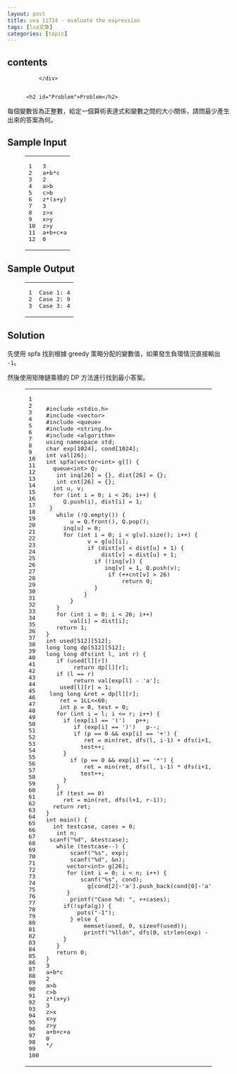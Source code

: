 ```yaml
---
layout: post
title: uva 11724 - evaluate the expression 
tags: [lua文章]
categories: [topic]
---
```

<div id="toc" class="toc-article">
              <h2 class="toc-title"><span>contents</span></h2>
              
                  
              
              </div>
          
        
          <h2 id="Problem">Problem</h2>
<p>每個變數皆為正整數，給定一個算術表達式和變數之間的大小關係，請問最少產生出來的答案為何。</p>
<h2 id="Sample_Input">Sample Input</h2>
<figure class="highlight"><table><tbody><tr><td class="gutter"><pre><div class="line">1</div><div class="line">2</div><div class="line">3</div><div class="line">4</div><div class="line">5</div><div class="line">6</div><div class="line">7</div><div class="line">8</div><div class="line">9</div><div class="line">10</div><div class="line">11</div><div class="line">12</div></pre></td><td class="code"><pre><div class="line"><span class="number">3</span></div><div class="line"><span class="operator">a</span>+b*c</div><div class="line"><span class="number">2</span></div><div class="line"><span class="operator">a</span>&gt;b</div><div class="line">c&gt;b</div><div class="line">z*(x+y)</div><div class="line"><span class="number">3</span></div><div class="line">z&gt;x</div><div class="line">x&gt;y</div><div class="line">z&gt;y</div><div class="line"><span class="operator">a</span>+b+c+<span class="operator">a</span></div><div class="line"><span class="number">0</span></div></pre></td></tr></tbody></table></figure>

<h2 id="Sample_Output">Sample Output</h2>
<figure class="highlight"><table><tbody><tr><td class="gutter"><pre><div class="line">1</div><div class="line">2</div><div class="line">3</div></pre></td><td class="code"><pre><div class="line"><span class="keyword">Case</span> <span class="number">1</span>: <span class="number">4</span></div><div class="line"><span class="keyword">Case</span> <span class="number">2</span>: <span class="number">9</span></div><div class="line"><span class="keyword">Case</span> <span class="number">3</span>: <span class="number">4</span></div></pre></td></tr></tbody></table></figure>

<h2 id="Solution">Solution</h2>
<p>先使用 spfa 找到根據 greedy 策略分配的變數值，如果發生負環情況直接輸出 <code>-1</code>。</p>
<p>然後使用矩陣鏈乘積的 DP 方法進行找到最小答案。</p>
<figure class="highlight cpp"><table><tbody><tr><td class="gutter"><pre><div class="line">1</div><div class="line">2</div><div class="line">3</div><div class="line">4</div><div class="line">5</div><div class="line">6</div><div class="line">7</div><div class="line">8</div><div class="line">9</div><div class="line">10</div><div class="line">11</div><div class="line">12</div><div class="line">13</div><div class="line">14</div><div class="line">15</div><div class="line">16</div><div class="line">17</div><div class="line">18</div><div class="line">19</div><div class="line">20</div><div class="line">21</div><div class="line">22</div><div class="line">23</div><div class="line">24</div><div class="line">25</div><div class="line">26</div><div class="line">27</div><div class="line">28</div><div class="line">29</div><div class="line">30</div><div class="line">31</div><div class="line">32</div><div class="line">33</div><div class="line">34</div><div class="line">35</div><div class="line">36</div><div class="line">37</div><div class="line">38</div><div class="line">39</div><div class="line">40</div><div class="line">41</div><div class="line">42</div><div class="line">43</div><div class="line">44</div><div class="line">45</div><div class="line">46</div><div class="line">47</div><div class="line">48</div><div class="line">49</div><div class="line">50</div><div class="line">51</div><div class="line">52</div><div class="line">53</div><div class="line">54</div><div class="line">55</div><div class="line">56</div><div class="line">57</div><div class="line">58</div><div class="line">59</div><div class="line">60</div><div class="line">61</div><div class="line">62</div><div class="line">63</div><div class="line">64</div><div class="line">65</div><div class="line">66</div><div class="line">67</div><div class="line">68</div><div class="line">69</div><div class="line">70</div><div class="line">71</div><div class="line">72</div><div class="line">73</div><div class="line">74</div><div class="line">75</div><div class="line">76</div><div class="line">77</div><div class="line">78</div><div class="line">79</div><div class="line">80</div><div class="line">81</div><div class="line">82</div><div class="line">83</div><div class="line">84</div><div class="line">85</div><div class="line">86</div><div class="line">87</div><div class="line">88</div><div class="line">89</div><div class="line">90</div><div class="line">91</div><div class="line">92</div><div class="line">93</div><div class="line">94</div><div class="line">95</div><div class="line">96</div><div class="line">97</div><div class="line">98</div><div class="line">99</div><div class="line">100</div></pre></td><td class="code"><pre><div class="line"><span class="preprocessor">#<span class="keyword">include</span> &lt;stdio.h&gt; </span></div><div class="line"><span class="preprocessor">#<span class="keyword">include</span> &lt;vector&gt;</span></div><div class="line"><span class="preprocessor">#<span class="keyword">include</span> &lt;queue&gt;</span></div><div class="line"><span class="preprocessor">#<span class="keyword">include</span> &lt;string.h&gt;</span></div><div class="line"><span class="preprocessor">#<span class="keyword">include</span> &lt;algorithm&gt;</span></div><div class="line"><span class="keyword">using</span> <span class="keyword">namespace</span> <span class="built_in">std</span>;</div><div class="line"></div><div class="line"><span class="keyword">char</span> <span class="built_in">exp</span>[<span class="number">1024</span>], cond[<span class="number">1024</span>];</div><div class="line"><span class="keyword">int</span> val[<span class="number">26</span>];</div><div class="line"><span class="keyword">int</span> spfa(<span class="stl_container"><span class="built_in">vector</span>&lt;<span class="keyword">int</span>&gt;</span> g[]) {</div><div class="line">	<span class="stl_container"><span class="built_in">queue</span>&lt;<span class="keyword">int</span>&gt;</span> Q;</div><div class="line">	<span class="keyword">int</span> inq[<span class="number">26</span>] = {}, dist[<span class="number">26</span>] = {};</div><div class="line">	<span class="keyword">int</span> cnt[<span class="number">26</span>] = {};</div><div class="line">	<span class="keyword">int</span> u, v;</div><div class="line">	<span class="keyword">for</span> (<span class="keyword">int</span> i = <span class="number">0</span>; i &lt; <span class="number">26</span>; i++) {</div><div class="line">		Q.push(i), dist[i] = <span class="number">1</span>;</div><div class="line">	}</div><div class="line">	<span class="keyword">while</span> (!Q.empty()) {</div><div class="line">		u = Q.front(), Q.pop();</div><div class="line">		inq[u] = <span class="number">0</span>;</div><div class="line">		<span class="keyword">for</span> (<span class="keyword">int</span> i = <span class="number">0</span>; i &lt; g[u].size(); i++) {</div><div class="line">			v = g[u][i];</div><div class="line">			<span class="keyword">if</span> (dist[v] &lt; dist[u] + <span class="number">1</span>) {</div><div class="line">				dist[v] = dist[u] + <span class="number">1</span>;</div><div class="line">				<span class="keyword">if</span> (!inq[v]) {</div><div class="line">					inq[v] = <span class="number">1</span>, Q.push(v);</div><div class="line">					<span class="keyword">if</span> (++cnt[v] &gt; <span class="number">26</span>)</div><div class="line">						<span class="keyword">return</span> <span class="number">0</span>;</div><div class="line">				}</div><div class="line">			}</div><div class="line">		}</div><div class="line">	}</div><div class="line">	<span class="keyword">for</span> (<span class="keyword">int</span> i = <span class="number">0</span>; i &lt; <span class="number">26</span>; i++)</div><div class="line">		val[i] = dist[i];</div><div class="line">	<span class="keyword">return</span> <span class="number">1</span>;</div><div class="line">}</div><div class="line"></div><div class="line"><span class="keyword">int</span> used[<span class="number">512</span>][<span class="number">512</span>];</div><div class="line"><span class="keyword">long</span> <span class="keyword">long</span> dp[<span class="number">512</span>][<span class="number">512</span>];</div><div class="line"><span class="keyword">long</span> <span class="keyword">long</span> dfs(<span class="keyword">int</span> l, <span class="keyword">int</span> r) {</div><div class="line">	<span class="keyword">if</span> (used[l][r])</div><div class="line">		<span class="keyword">return</span> dp[l][r];</div><div class="line">	<span class="keyword">if</span> (l == r)</div><div class="line">		<span class="keyword">return</span> val[<span class="built_in">exp</span>[l] - <span class="string">&#39;a&#39;</span>];</div><div class="line">	used[l][r] = <span class="number">1</span>;</div><div class="line">	<span class="keyword">long</span> <span class="keyword">long</span> &amp;ret = dp[l][r];</div><div class="line">	ret = <span class="number">1L</span>L&lt;&lt;<span class="number">60</span>;</div><div class="line">	<span class="keyword">int</span> p = <span class="number">0</span>, test = <span class="number">0</span>;</div><div class="line">	<span class="keyword">for</span> (<span class="keyword">int</span> i = l; i &lt;= r; i++) {</div><div class="line">		<span class="keyword">if</span> (<span class="built_in">exp</span>[i] == <span class="string">&#39;(&#39;</span>)	p++;</div><div class="line">		<span class="keyword">if</span> (<span class="built_in">exp</span>[i] == <span class="string">&#39;)&#39;</span>)	p--;</div><div class="line">		<span class="keyword">if</span> (p == <span class="number">0</span> &amp;&amp; <span class="built_in">exp</span>[i] == <span class="string">&#39;+&#39;</span>) {</div><div class="line">			ret = min(ret, dfs(l, i-<span class="number">1</span>) + dfs(i+<span class="number">1</span>, r));</div><div class="line">			test++;</div><div class="line">		}</div><div class="line">		<span class="keyword">if</span> (p == <span class="number">0</span> &amp;&amp; <span class="built_in">exp</span>[i] == <span class="string">&#39;*&#39;</span>) {</div><div class="line">			ret = min(ret, dfs(l, i-<span class="number">1</span>) * dfs(i+<span class="number">1</span>, r));</div><div class="line">			test++;</div><div class="line">		}</div><div class="line">	}</div><div class="line">	<span class="keyword">if</span> (test == <span class="number">0</span>)</div><div class="line">		ret = min(ret, dfs(l+<span class="number">1</span>, r-<span class="number">1</span>));</div><div class="line">	<span class="keyword">return</span> ret;</div><div class="line">}</div><div class="line"><span class="keyword">int</span> main() {</div><div class="line">	<span class="keyword">int</span> testcase, cases = <span class="number">0</span>;</div><div class="line">	<span class="keyword">int</span> n;</div><div class="line">	<span class="built_in">scanf</span>(<span class="string">&#34;%d&#34;</span>, &amp;testcase);</div><div class="line">	<span class="keyword">while</span> (testcase--) {</div><div class="line">		<span class="built_in">scanf</span>(<span class="string">&#34;%s&#34;</span>, <span class="built_in">exp</span>);</div><div class="line">		<span class="built_in">scanf</span>(<span class="string">&#34;%d&#34;</span>, &amp;n);</div><div class="line">		<span class="stl_container"><span class="built_in">vector</span>&lt;<span class="keyword">int</span>&gt;</span> g[<span class="number">26</span>];</div><div class="line">		<span class="keyword">for</span> (<span class="keyword">int</span> i = <span class="number">0</span>; i &lt; n; i++) {</div><div class="line">			<span class="built_in">scanf</span>(<span class="string">&#34;%s&#34;</span>, cond);</div><div class="line">			g[cond[<span class="number">2</span>]-<span class="string">&#39;a&#39;</span>].push_back(cond[<span class="number">0</span>]-<span class="string">&#39;a&#39;</span>);</div><div class="line">		}</div><div class="line">		<span class="built_in">printf</span>(<span class="string">&#34;Case %d: &#34;</span>, ++cases);</div><div class="line">		<span class="keyword">if</span>(!spfa(g)) {</div><div class="line">			<span class="built_in">puts</span>(<span class="string">&#34;-1&#34;</span>);</div><div class="line">		} <span class="keyword">else</span> {</div><div class="line">			<span class="built_in">memset</span>(used, <span class="number">0</span>, <span class="keyword">sizeof</span>(used));</div><div class="line">			<span class="built_in">printf</span>(<span class="string">&#34;%lldn&#34;</span>, dfs(<span class="number">0</span>, <span class="built_in">strlen</span>(<span class="built_in">exp</span>) - <span class="number">1</span>));</div><div class="line">		}</div><div class="line">	}</div><div class="line">	<span class="keyword">return</span> <span class="number">0</span>;</div><div class="line">}</div><div class="line"></div><div class="line">3</div><div class="line">a+b*c</div><div class="line">2</div><div class="line">a&gt;b</div><div class="line">c&gt;b</div><div class="line">z*(x+y)</div><div class="line">3</div><div class="line">z&gt;x</div><div class="line">x&gt;y</div><div class="line">z&gt;y</div><div class="line">a+b+c+a</div><div class="line">0</div><div class="line">*/</div></pre></td></tr></tbody></table></figure>